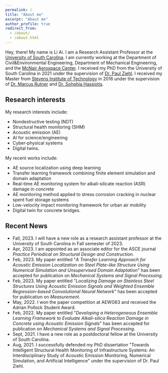 ```yaml
---
permalink: /
title: "About me"
excerpt: "About me"
author_profile: true
redirect_from: 
  - /about/
  - /about.html
---
```



Hey, there! My name is Li Ai. I am a Research Assistant Professor at the [University of South Carolina](https://sc.edu/). I am currently working at the Department of Civil&Environmental Engineering, Department of Mechanical Engineering, and the [McNair Aerospace Center](https://sc.edu/about/centers_institutes/mcnair/index.php). I received my PhD from the University of South Carolina in 2021 under the supervision of [Dr. Paul Ziehl](https://sc.edu/study/colleges_schools/engineering_and_computing/faculty-staff/ziehl_paul.php). I received my Master from [Stevens Institute of Technology](https://www.stevens.edu/) in 2016 under the supervision of [Dr. Marcus Rutner](https://www.tuhh.de/mvb/institute/team/prof-dr-marcus-rutner-institutsleiter.html) and [Dr. Sohphia Hassiotis](https://www.stevens.edu/news/stevens-community-celebrates-and-remembers-professor-sophia-hassiotis).




Research interests 
------
My research interests include:
- Nondestructive testing (NDT)
- Structural health monitoring (SHM)
- Acoustic emission (AE) 
- AI for science/engineering
- Cyber-physical systems
- Digital twins. 

My recent works include: 
- AE source localization using deep learning 
- Transfer learning framework combining finite element simulation and domain adaptation
- Real-time AE monitoring system for alkali-silicate reaction (ASR) damage in concrete
- AE monitoring method applied to stress corrosion cracking in nuclear spent fuel storage systems
- Low-velocity impact monitoring framework for urban air mobility
- Digital twin for concrete bridges.

Recent News
------
* Fall, 2023. I will have a new role as a research assistant professor at the University of South Carolina in Fall semester of 2023.
* Apr, 2023. I am appointed as an associate editor for the ASCE journal *Practice Periodical on Structural Design and Construction*.
* Feb, 2023. My paper entitled "*A Transfer Learning Approach for Acoustic Emission Localization on Steel Plate-like Structure Using Numerical Simulation and Unsupervised Domain Adaptation*" has been accepted for publication on *Mechanical Systems and Signal Processing*.
* Feb, 2023. My paper entitled "*Localizing Damage on Stainless Steel Structures Using Acoustic Emission Signals and Weighted Ensemble Regression-based Convolutional Neural Network*" has been accepted for publication on *Measurement*.
* May, 2022. I won the paper competition at AEWG63 and received the Adrian Pollock Student Award.
* Feb, 2022. My paper entitled "*Developing a Heterogeneous Ensemble Learning Framework to Evaluate Alkali-silica Reaction Damage in Concrete using Acoustic Emission Signals*" has been accepted for publication on *Mechanical Systems and Signal Processing*.
* Sept, 2021. I have a new role as a postdoctoral fellow at the University of South Carolina.
* Aug, 2021. I successfully defended my PhD dissertation "Towards Intelligent Structural Health Monitoring of Infrastructure Systems: An Interdisciplinary Study of Acoustic Emission Monitoring, Numerical Simulation, and Artificial Intelligence" under the supervision of Dr. Paul Ziehl.
